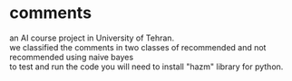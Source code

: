 # comments
an AI course project in University of Tehran.<br>
we classified the comments in two classes of recommended and not recommended using naive bayes<br>
to test and run the code you will need to install "hazm" library for python.
